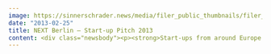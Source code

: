```yaml
---
image: https://sinnerschrader.news/media/filer_public_thumbnails/filer_public/e1/4b/e14b31bf-1acb-467a-88a5-7249b709c679/varfoldersdjk8pxf42x64d8fxslz8jcc8fc0000gnttmpoaktt7__480x288_q85_crop_subsampling-2_upscale.jpg
date: "2013-02-25"
title: NEXT Berlin – Start-up Pitch 2013
content: <div class="newsbody"><p><strong>Start-ups from around Europe to pitch their promising ideas at NEXT Berlin conference +++ Deutsche Telekom’s incubator hub&#58;raum will support NEXT13 as host of the start-up track +++ Pitch winner will receive international attention and a valuable prize package </strong></p><p><strong>Berlin, February 25, 2013</strong> – Who’s got the verve and the nerve for the big stage? At NEXT Berlin start-ups from all around Europe will get a chance to pitch their innovative ideas live on stage at the Berliner Congress Center – bcc. Applications for the international pitch at <a href="http&#58;//www.nextberlin.eu/startups">nextberlin.eu/startups</a> will run until March 8, 2013. The community can push applicants to the next round by voting for their favourites until March 29. A jury of experts will then select the 12 finalists from the community’s top 30. Experts from hub&#58;raum, serial entrepreneurs, venture capitalists and media representatives will be among the jury.</p><p>The finalists will get the chance to present their visions and business models live on the NEXT Start-up Stage. This year NEXT Berlin will put an even greater focus on Europe’s entrepreneurial scene. After last year’s success, Deutsche Telekom and its incubator hub&#58;raum will again host the start-up track, this time on both conference days. The first day will be dedicated to topics especially relevant for start-ups. The second day will be reserved for the pitches, with <a href="http&#58;//nextberlin.eu/2012/05/hermione-way-at-next-berlin-2012/">Hermione Way</a> (Newspepper, TNW) leading the programme as host.</p><p>The winner will receive a start-up pitch package put together by hub&#58;raum, SinnerSchrader and piâbo. This will contain valuable services like a mentoring programme, together with a cash prize, that will help the winner on its way to further success.</p><p><strong>Who can participate?</strong> Start-ups will have to meet these requirements to pitch at NEXT13&#58;</p><ul><li>Their business idea is a solution to a real user problem and has large market potential.</li><li>They are planning their business activities in Europe.</li><li>They are a team of at least two founders.</li><li>Their company was founded within the last year.</li><li>They are currently looking for a seed funding to a max. of € 500.000.</li><li>The company's sector is&#58; internet ecosystem, digital media or telecommunications. Start-ups in the area 'Connected Living/ Home' will also be able to apply for the NEXT Special Award.</li></ul><p>Information on NEXT Berlin, videos of last year's competitors and winners and the NEXT blog about current trends in the digital world can be found at <a href="http&#58;//www.nextberlin.eu">nextberlin.eu</a>.</p><p></p><p><strong>About NEXT Berlin</strong><br/>Over the last few years, NEXT Berlin has established itself as an important agenda setter for tomorrow’s topics of the European digital economy. At the conference, international thought leaders inspire business developers, marketing experts and entrepreneurs in keynotes and workshops. For the eighth time, the digital agency SinnerSchrader will host the NEXT Berlin conference, this time on April 23 &amp; 24 at the bcc in the heart of Berlin. More than 2,000 participants from around the world are expected. At this year’s event, experts will address topics including invisible technology, new interfaces, the importance of context and the makers. The central theme of the conference will be ‘Here be dragons’ – a call to bravely encounter new, unknown territories. Among the keynote speakers will be&#58; Harper Reed (Obama’s CTO for his re-election campaign), Sci-Fi-author Bruce Sterling, Start-up guru Yossi Vardi, Robert Scoble (Scobleizer) and Thomas Kiessling (Deutsche Telekom).</p><p><strong>About SinnerSchrader</strong><br/>SinnerSchrader is one of Europe’s leading digital agencies. It develops interactive strategies, platforms and applications that create far-reaching relationships between the consumer and brand. More than 400 people work for the SinnerSchrader Group in Hamburg, Frankfurt, Munich, Berlin, Prague and Hanover for customers including Allianz, comdirect bank, Holy Fashion Group, REWE, simyo, ŠKODA, Tchibo, and TUI. SinnerSchrader was founded in 1996 and went public in 1999.</p><p><strong>About Deutsche Telekom</strong><br/>Deutsche Telekom is one of the world's leading integrated telecommunication companies, with approximately 131 million mobile customers, 33 million fixed-network lines, and more than 17 million broadband lines. According to its vision ‘My first choice for connected life and work’, Telekom is consistently opening up growth areas and is increasingly developing into a multiple product company. Beside its traditional telephone business, the innovation and growth areas initiated back in 2010 are being further developed&#58; mobile Internet, the connected home, Internet offerings, T-Systems, cloud services, and intelligent networks for energy, healthcare and automotive.</p></div>
---
```

